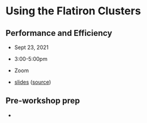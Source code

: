 # Using the Flatiron Clusters
## Performance and Efficiency
- Sept 23, 2021
- 3:00-5:00pm
- Zoom

- [slides](https://flatironinstitute.github.io/sciware/17_FICluster/slides.html) ([source](main.md))

## Pre-workshop prep
- 
